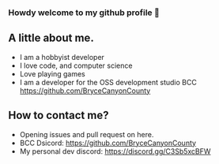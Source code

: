 ### Howdy welcome to my github profile 👋

## A little about me.
- I am a hobbyist developer
- I love code, and computer science
- Love playing games
- I am a developer for the OSS development studio BCC https://github.com/BryceCanyonCounty

## How to contact me?
- Opening issues and pull request on here.
- BCC Dsicord: https://github.com/BryceCanyonCounty
- My personal dev discord:
https://discord.gg/C3Sb5xcBFW
